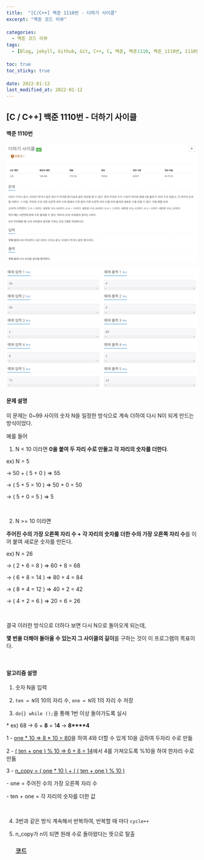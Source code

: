 ```yaml
---
title:  "[C/C++] 백준 1110번 - 더하기 사이클"
excerpt: "백준 코드 리뷰"

categories:
  - 백준 코드 리뷰
tags:
  - [Blog, jekyll, Github, Git, C++, C, 백준, 백준1110, 백준_1110번, 1110번]

toc: true
toc_sticky: true
 
date: 2022-01-12
last_modified_at: 2022-01-12
---
```

## [C / C++] 백준 1110번 - 더하기 사이클
#### 백준 1110번

![1110-1](../images/2021-01-12-posting/1110-1.PNG)



![1110-2](../images/2021-01-12-posting/1110-2.PNG)





#### 문제 설명

이 문제는 0~99 사이의 숫자 N을 일정한 방식으로 계속 더하여 다시 N이 되게 만드는 방식이었다. 

예를 들어

1. N < 10 이라면 **0을 붙여 두 자리 수로 만들고 각 자리의 숫자를 더한다**.

ex) N = 5

-> 50 + ( 5 + 0 ) => 55

-> ( 5 + 5 = 10 ) => 50 + 0 = 50

-> ( 5 + 0 = 5 )  => 5

​    

2. N >= 10 이라면 

**주어진 수의 가장 오른쪽 자리 수 + 각 자리의 숫자를 더한 수의 가장 오른쪽 자리 수**를 이어 붙여 새로운 숫자를 만든다.

ex) N = 26 

-> ( 2 + 6 = 8 )  =>  60 + 8 = 68 

-> ( 6 + 8 = 14 ) =>  80 + 4 = 84

-> ( 8 + 4 = 12 ) =>  40 + 2 = 42

-> ( 4 + 2 = 6 )  =>  20 = 6 = 26

​    

결국 이러한 방식으로 더하다 보면 다시 N으로 돌아오게 되는데, 

**몇 번을 더해야 돌아올 수 있는지 그 사이클의 길이**를 구하는 것이 이 프로그램의 목표이다.

​    

#### 알고리즘 설명

1. 숫자 N을 입력

2. `ten = N`의 10의 자리 수, `one = N`의 1의 자리 수 저장

   

3. `do{} while ();`을 통해 1번 이상 돌아가도록 실시

\* ex) 68 -> 6 + **8** = 1**4** -> **8****4**

1 - <u>one * 10 => 8 * 10 = 80</u>을 하여 4와 더할 수 있게 10을 곱하여 두자리 수로 만듦

2 - <u>( ten + one ) % 10 => 6 + 8 = 14</u>에서 4를 가져오도록 %10을 하여 한자리 수로 만듦

3 - <u>n_copy = ( one * 10 ) + ( ( ten + one ) % 10 )</u> 

\- one = 주어진 수의 가장 오른쪽 자리 수

\- ten + one = 각 자리의 숫자를 더한 값

​    

4. 3번과 같은 방식 계속해서 반복하여, 반복할 때 마다 `cycle++`

5. n_copy가 n이 되면 원래 수로 돌아왔다는 뜻으로 탈출

   ### 코드 

<script src="https://gist.github.com/2hyunjinn/edf5ce2821e6104d51b001d46eb8dec7.js"></script>

